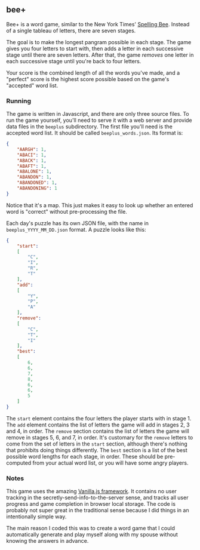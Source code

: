 ## bee+

Bee+ is a word game, similar to the New York Times' [Spelling Bee](https://www.nytimes.com/puzzles/spelling-bee). Instead of a single tableau of letters, there are seven stages.

The goal is to make the longest pangram possible in each stage. The game gives you four letters to start with, then adds a letter in each successive stage until there are seven letters. After that, the game _removes_ one letter in each successive stage until you're back to four letters.

Your score is the combined length of all the words you've made, and a "perfect" score is the highest score possible based on the game's "accepted" word list.

### Running

The game is written in Javascript, and there are only three source files. To run the game yourself, you'll need to serve it with a web server and provide data files in the `beeplus` subdirectory. The first file you'll need is the accepted word list. It should be called `beeplus_words.json`. Its format is:

```json
{
	"AARGH": 1,
	"ABACI": 1,
	"ABACK": 1,
	"ABAFT": 1,
	"ABALONE": 1,
	"ABANDON": 1,
	"ABANDONED": 1,
	"ABANDONING": 1
}
```

Notice that it's a map. This just makes it easy to look up whether an entered word is "correct" without pre-processing the file.

Each day's puzzle has its own JSON file, with the name in `beeplus_YYYY_MM_DD.json` format. A puzzle looks like this:

```json
{
    "start":
    [
        "C",
        "I",
        "R",
        "T"
    ],
    "add":
    [
        "Y",
        "P",
        "A"
    ],
    "remove":
    [
        "C",
        "T",
        "I"
    ],
    "best":
    [
        6,
        6,
        7,
        8,
        6,
        6,
        5
    ]
}
```

The `start` element contains the four letters the player starts with in stage 1. The `add` element contains the list of letters the game will add in stages 2, 3 and 4, in order. The `remove` section contains the list of letters the game will remove in stages 5, 6, and 7, in order. It's customary for the `remove` letters to come from the set of letters in the `start` section, although there's nothing that prohibits doing things differently. The `best` section is a list of the best possible word lengths for each stage, in order. These should be pre-computed from your actual word list, or you will have some angry players.

### Notes

This game uses the amazing [Vanilla.js framework](http://vanilla-js.com/). It contains no user tracking in the secretly-send-info-to-the-server sense, and tracks all user progress and game completion in browser local storage. The code is probably not super great in the traditional sense because I did things in an intentionally simple way.

The main reason I coded this was to create a word game that I could automatically generate and play myself along with my spouse without knowing the answers in advance.

